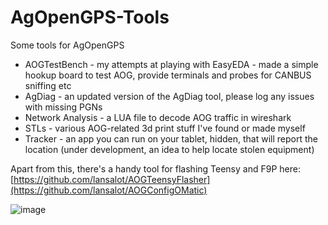# AgOpenGPS-Tools

Some tools for AgOpenGPS

- AOGTestBench - my attempts at playing with EasyEDA - made a simple hookup board to test AOG, provide terminals and probes for CANBUS sniffing etc
- AgDiag - an updated version of the AgDiag tool, please log any issues with missing PGNs
- Network Analysis - a LUA file to decode AOG traffic in wireshark
- STLs - various AOG-related 3d print stuff I've found or made myself
- Tracker - an app you can run on your tablet, hidden, that will report the location (under development, an idea to help locate stolen equipment)

Apart from this, there's a handy tool for flashing Teensy and F9P here: [https://github.com/lansalot/AOGTeensyFlasher](https://github.com/lansalot/AOGConfigOMatic)

![image](https://github.com/lansalot/AgOpenGPS-Tools/assets/9885921/05b18c71-302f-47fa-9072-43ddca93bb37)
